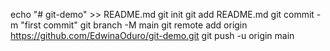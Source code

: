 echo "# git-demo" >> README.md
git init
git add README.md
git commit -m "first commit"
git branch -M main
git remote add origin https://github.com/EdwinaOduro/git-demo.git
git push -u origin main
